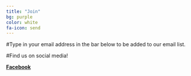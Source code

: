```yaml
---
title: "Join"
bg: purple
color: white
fa-icon: send
---
```


#Type in your email address in the bar below to be added to our email list.

#Find us on social media!

[**Facebook**](http://www.facebook.com/RiceLaunch)
